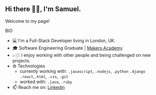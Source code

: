 ## Hi there 👋🏼, I'm Samuel. 

Welcome to my page!

BIO

- 💻 I'm a Full-Stack Developer living in London, UK.
- 🎓 Software Engineering Graduate | [Makers Academy](https://makers.tech/)
- 👉🏼 I enjoy working with other people and being challenged on new projects.
- ⚙️ Technologies
  -  currently working with: `.javascript`, `.nodejs`, `.python` `.django` `.react`,`.html`, `.css`, `.git`
  -  worked with: `.java`,  `.ruby` 
- 📫 Reach me on: [Linkedin](https://www.linkedin.com/in/samuel-raducan-3b9683199/,)